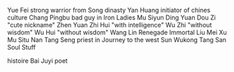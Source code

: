 Yue Fei   strong warrior from Song dinasty
Yan Huang initiator of chines culture
Chang Pingbu bad guy in Iron Ladies
Mu Siyun
Ding Yuan
Dou Zi "cute nickname"
Zhen Yuan
Zhi Hui "with intelligence"
Wu Zhi "without wisdom"
Wu Hui "without wisdom"
Wang Lin Renegade Immortal
Liu Mei
Xu Mu
Situ Nan
Tang Seng priest in Journey to the west
Sun Wukong
Tang San Soul Stuff


histoire
Bai Juyi  poet

